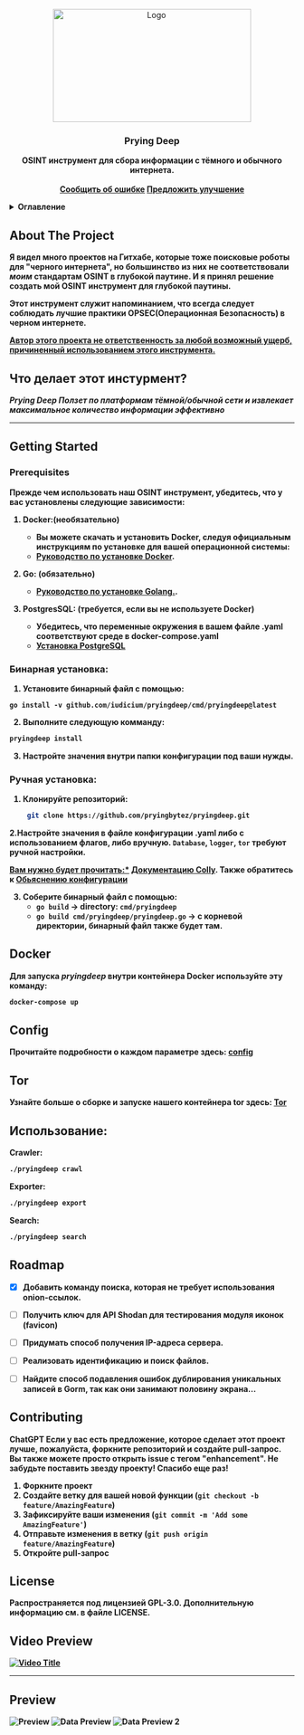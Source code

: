 <!-- PROJECT LOGO -->
<br />
<div align="center">
  <a href="https://github.com/iudicium/pryingdeep/web/static/logo.png">
    <img src="../web/static/logo.png" alt="Logo" width="350" height="200">
  </a>

  <h3 align="center">Prying Deep</h3>

  <p align="center">
    <b>OSINT инструмент для сбора информации с тёмного и обычного интернета.
    <br />
    <br />
    <a href="https://github.com/iudicium/pryingdeep/issues">Сообщить об ошибке</a>
    <a href="https://github.com/iudicium/pryingdeep/issues">Предложить улучшение</a>
  </p>
</div>



<!-- TABLE OF CONTENTS -->
<details>
  <summary>Оглавление</summary>
  <ol>
    <li>
      <a href="#about-the-project">О проекте</a>
    </li>
    <li>
      <a href="#getting-started">Начало</a>
      <ul>
        <li><a href="#prerequisites">Предварительные требования</a></li>
        <li><a href="#manual-installation">Ручная установка</a></li>
        <li><a href="#binary-installation">Бинарная установка</a></li>
      </ul>
    </li>
    <li>
      <a href="#docker">Докер</a>
      <ul>
        <li><a href="#tor">Тор</a></li>
      </ul>
    </li>
    <li><a href="#usage">Использование</a></li>
    <li><a href="#roadmap">План развития</a></li>
    <li><a href="#contributing">Участие</a></li>
    <li><a href="#license">Лицензия</a></li>
    <li><a href="#preview">Предварительный просмотр</a></li>
  </ol>
</details>



<!-- ABOUT THE PROJECT -->
## About The Project

Я видел много проектов на Гитхабе, которые тоже поисковые роботы для "черного интернета",
но большинство из них не соответствовали *моим* стандартам OSINT в глубокой паутине.
И я принял решение создать мой OSINT инструмент для глубокой паутины.


Этот инструмент служит напоминанием, что всегда следует соблюдать лучшие практики OPSEC(Операционная Безопасность) в черном интернете.


<u>Автор этого проекта не ответственность за любой возможный ущерб, причиненный использованием этого инструмента.</u>

## Что делает этот инстурмент?


*Prying Deep Ползет по платформам тёмной/обычной сети и извлекает максимальное количество информации эффективно*


---

<!-- GETTING STARTED -->
## Getting Started


### Prerequisites


Прежде чем использовать наш OSINT инструмент, убедитесь, что у вас установлены следующие зависимости:

1. **Docker:(необязательно)**
    - Вы можете скачать и установить Docker, следуя официальным инструкциям по установке для вашей операционной системы:
    - [Руководство по установке Docker](https://docs.docker.com/get-docker/).

2. **Go: (обязательно)**
    - [Руководство по установке Golang.](https://go.dev/doc/install).

3. **PostgresSQL: (требуется, если вы не используете Docker)**
    - Убедитесь, что переменные окружения в вашем файле .yaml соответствуют среде в docker-compose.yaml
    - [Установка PostgreSQL](https://www.postgresql.org/download/)


### Бинарная установка:

1. Установите бинарный файл с помощью:

```Sh
go install -v github.com/iudicium/pryingdeep/cmd/pryingdeep@latest
```

2. Выполните следующую комманду:
```sh
pryingdeep install
```
3. Настройте значения внутри папки конфигурации под ваши нужды.

### Ручная установка:

1. Клонируйте репозиторий:
   ```sh
    git clone https://github.com/pryingbytez/pryingdeep.git
   ```

2.Настройте значения в файле конфигурации .yaml либо с использованием флагов, либо вручную.
  `Database`, `logger`, `tor` требуют ручной настройки. <br>


<u>Вам нужно будет прочитать:*</u> [Документацию Colly](https://github.com/gocolly/colly/blob/v1.2.0/colly.go).  Также обратитесь к [Обьяснению конфигурации](./CONFIG.MD#table-of-contents)


3. Соберите бинарный файл с помощью:
   - `go build` -> directory: `cmd/pryingdeep`
   - `go build cmd/pryingdeep/pryingdeep.go` -> c корневой директории, бинарный файл также будет там.

## Docker

Для запуска *pryingdeep* внутри контейнера Docker используйте эту команду:

```sh
docker-compose up
```


## Config
Прочитайте подробности о каждом параметре здесь:
[config](./CONFIG.MD#table-of-contents)


## Tor

Узнайте больше о сборке и запуске нашего контейнера tor здесь:
[Tor](../build/package/tor/README.MD#build)


<!-- USAGE EXAMPLES -->
## Использование:

Crawler:
   ```sh
   ./pryingdeep crawl
   ```

Exporter:
 ```sh
 ./pryingdeep export
  ```

Search:
 ```sh
 ./pryingdeep search
  ```


<!-- ROADMAP -->
## Roadmap

- [x] Добавить команду поиска, которая не требует использования onion-ссылок.
- [ ] Получить ключ для API Shodan для тестирования модуля иконок (favicon)
- [ ] Придумать способ получения IP-адреса сервера.
- [ ] Реализовать   идентификацию и поиск файлов.
- [ ] Найдите способ подавления ошибок дублирования уникальных записей в Gorm, так как они занимают половину экрана...


<!-- CONTRIBUTING -->
## Contributing



ChatGPT
Если у вас есть предложение, которое сделает этот проект лучше, пожалуйста, форкните репозиторий и создайте pull-запрос. Вы также можете просто открыть issue с тегом "enhancement".
Не забудьте поставить звезду проекту! Спасибо еще раз!

1. Форкните проект
2. Создайте ветку для вашей новой функции (`git checkout -b feature/AmazingFeature`)
3. Зафиксируйте ваши изменения (`git commit -m 'Add some AmazingFeature'`)
4. Отправьте изменения в ветку (`git push origin feature/AmazingFeature`)
5. Откройте pull-запрос



<!-- LICENSE -->
## License


Распространяется под лицензией GPL-3.0. Дополнительную информацию см. в файле LICENSE.



## Video Preview

[![Video Title](https://img.youtube.com/vi/TvRT_lvixI0/maxresdefault.jpg)](https://www.youtube.com/watch?v=TvRT_lvixI0)

---

## Preview

![Preview](../web/static/preview.png)
![Data Preview](../web/static/data_preview.png)
![Data Preview 2](../web/static/data_preview2.png)

